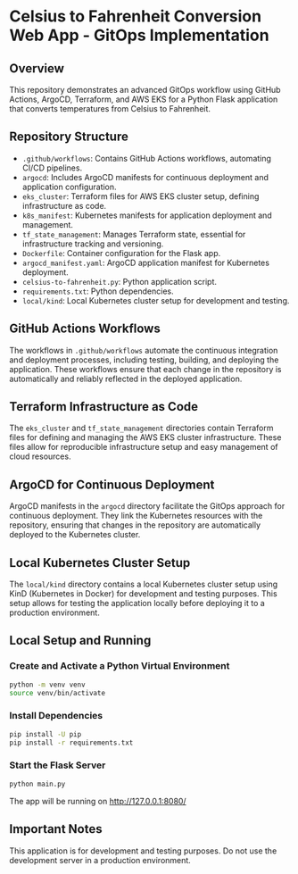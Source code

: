 # Celsius to Fahrenheit Conversion Web App - GitOps Implementation

## Overview

This repository demonstrates an advanced GitOps workflow using GitHub Actions, ArgoCD, Terraform, and AWS EKS for a Python Flask application that converts temperatures from Celsius to Fahrenheit.

## Repository Structure

- `.github/workflows`: Contains GitHub Actions workflows, automating CI/CD pipelines.
- `argocd`: Includes ArgoCD manifests for continuous deployment and application configuration.
- `eks_cluster`: Terraform files for AWS EKS cluster setup, defining infrastructure as code.
- `k8s_manifest`: Kubernetes manifests for application deployment and management.
- `tf_state_management`: Manages Terraform state, essential for infrastructure tracking and versioning.
- `Dockerfile`: Container configuration for the Flask app.
- `argocd_manifest.yaml`: ArgoCD application manifest for Kubernetes deployment.
- `celsius-to-fahrenheit.py`: Python application script.
- `requirements.txt`: Python dependencies.
- `local/kind`: Local Kubernetes cluster setup for development and testing.

## GitHub Actions Workflows

The workflows in `.github/workflows` automate the continuous integration and deployment processes, including testing, building, and deploying the application. These workflows ensure that each change in the repository is automatically and reliably reflected in the deployed application.

## Terraform Infrastructure as Code

The `eks_cluster` and `tf_state_management` directories contain Terraform files for defining and managing the AWS EKS cluster infrastructure. These files allow for reproducible infrastructure setup and easy management of cloud resources.

## ArgoCD for Continuous Deployment

ArgoCD manifests in the `argocd` directory facilitate the GitOps approach for continuous deployment. They link the Kubernetes resources with the repository, ensuring that changes in the repository are automatically deployed to the Kubernetes cluster.

## Local Kubernetes Cluster Setup

The `local/kind` directory contains a local Kubernetes cluster setup using KinD (Kubernetes in Docker) for development and testing purposes. This setup allows for testing the application locally before deploying it to a production environment.

## Local Setup and Running

### Create and Activate a Python Virtual Environment

```bash
python -m venv venv
source venv/bin/activate
```

### Install Dependencies

```bash
pip install -U pip
pip install -r requirements.txt
```

### Start the Flask Server

```bash
python main.py
```

The app will be running on http://127.0.0.1:8080/

## Important Notes

This application is for development and testing purposes. Do not use the development server in a production environment.
